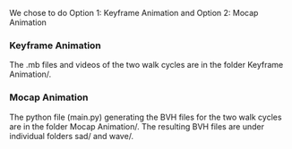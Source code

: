 We chose to do Option 1: Keyframe Animation and Option 2: Mocap Animation

### Keyframe Animation
The .mb files and videos of the two walk cycles are in the folder Keyframe
Animation/.

### Mocap Animation
The python file (main.py) generating the BVH files for the two walk cycles
are in the folder Mocap Animation/. The resulting BVH files are under individual
folders sad/ and wave/.  